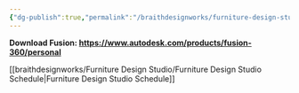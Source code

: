 ```yaml
---
{"dg-publish":true,"permalink":"/braithdesignworks/furniture-design-studio/idsgn-107-furniture-design-studio/"}
---
```


**Download Fusion:
https://www.autodesk.com/products/fusion-360/personal**

[[braithdesignworks/Furniture Design Studio/Furniture Design Studio Schedule\|Furniture Design Studio Schedule]]
